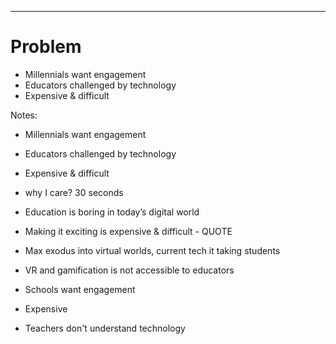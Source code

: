<!-- .slide: data-background="imgs/mass-exodus.png" style="max-width:
100%" -->

------

# Problem

- Millennials want engagement
- Educators challenged by technology
- Expensive & difficult

<!-- photo: sleeping kids, quote -->


Notes:
- Millennials want engagement
- Educators challenged by technology
- Expensive & difficult

- why I care? 30 seconds
- Education is boring in today’s digital world
- Making it exciting is expensive & difficult - QUOTE
- Max exodus into virtual worlds, current tech it taking students 

- VR and gamification is not accessible to educators
- Schools want engagement
- Expensive
- Teachers don't understand technology

